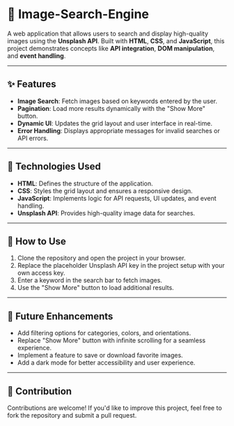 # 🌄 Image-Search-Engine

A web application that allows users to search and display high-quality images using the **Unsplash API**. Built with **HTML**, **CSS**, and **JavaScript**, this project demonstrates concepts like **API integration**, **DOM manipulation**, and **event handling**.

---

## ✨ Features

- **Image Search**: Fetch images based on keywords entered by the user.  
- **Pagination**: Load more results dynamically with the "Show More" button.  
- **Dynamic UI**: Updates the grid layout and user interface in real-time.  
- **Error Handling**: Displays appropriate messages for invalid searches or API errors.  

---

## 🔧 Technologies Used

- **HTML**: Defines the structure of the application.  
- **CSS**: Styles the grid layout and ensures a responsive design.  
- **JavaScript**: Implements logic for API requests, UI updates, and event handling.  
- **Unsplash API**: Provides high-quality image data for searches.

---

## 🚀 How to Use

1. Clone the repository and open the project in your browser.  
2. Replace the placeholder Unsplash API key in the project setup with your own access key.  
3. Enter a keyword in the search bar to fetch images.  
4. Use the "Show More" button to load additional results.  

---

## 🚦 Future Enhancements

- Add filtering options for categories, colors, and orientations.  
- Replace "Show More" button with infinite scrolling for a seamless experience.  
- Implement a feature to save or download favorite images.  
- Add a dark mode for better accessibility and user experience.

---

## 🤝 Contribution

Contributions are welcome! If you'd like to improve this project, feel free to fork the repository and submit a pull request.
